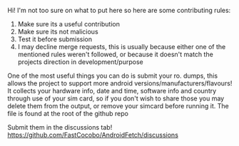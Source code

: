 Hi! I'm not too sure on what to put here so here are some contributing rules:
1. Make sure its a useful contribution
2. Make sure its not malicious
3. Test it before submission
4. I may decline merge requests, this is usually because either
one of the mentioned rules weren't followed, or because it doesn't match
the projects direction in development/purpose


One of the most useful things you can do is submit your ro. dumps, this allows the project
to support more android versions/manufacturers/flavours!
It collects your hardware info, date and time, software info and country through
use of your sim card, so if you don't wish to share those you may delete them from
the output, or remove your simcard before running it.
The file is found at the root of the github repo

Submit them in the discussions tab! https://github.com/FastCocobo/AndroidFetch/discussions
